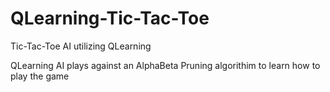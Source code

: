 # QLearning-Tic-Tac-Toe
Tic-Tac-Toe AI utilizing QLearning

QLearning AI plays against an AlphaBeta Pruning algorithim to learn how to play the game
